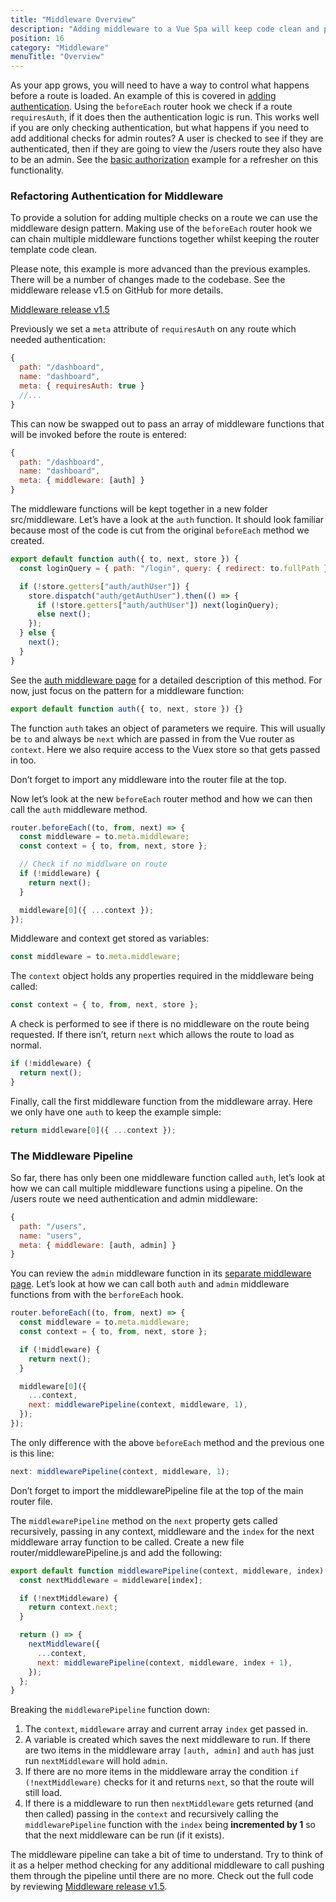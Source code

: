 ```yaml
---
title: "Middleware Overview"
description: "Adding middleware to a Vue Spa will keep code clean and provide a way to have multiple functions run before the route loads."
position: 16
category: "Middleware"
menuTitle: "Overview"
---
```


As your app grows, you will need to have a way to control what happens before a route is loaded. An example of this is covered in [adding authentication](/authentication/vue-authentication#protecting-routes-and-maintaining-state). Using the `beforeEach` router hook we check if a route `requiresAuth`, if it does then the authentication logic is run. This works well if you are only checking authentication, but what happens if you need to add additional checks for admin routes? A user is checked to see if they are authenticated, then if they are going to view the /users route they also have to be an admin. See the [basic authorization](/authorization/laravel-basic-authorization) example for a refresher on this functionality.

### Refactoring Authentication for Middleware

To provide a solution for adding multiple checks on a route we can use the middleware design pattern. Making use of the `beforeEach` router hook we can chain multiple middleware functions together whilst keeping the router template code clean.

<alert>
Please note, this example is more advanced than the previous examples. There will be a number of changes made to the codebase. See the middleware release v1.5 on GitHub for more details.
</alert>

[Middleware release v1.5](https://github.com/garethredfern/laravel-vue/releases/tag/v1.5)

Previously we set a `meta` attribute of `requiresAuth` on any route which needed authentication:

```js
{
  path: "/dashboard",
  name: "dashboard",
  meta: { requiresAuth: true }
  //...
}
```

This can now be swapped out to pass an array of middleware functions that will be invoked before the route is entered:

```js
{
  path: "/dashboard",
  name: "dashboard",
  meta: { middleware: [auth] }
}
```

The middleware functions will be kept together in a new folder src/middleware. Let’s have a look at the `auth` function. It should look familiar because most of the code is cut from the original `beforeEach` method we created.

```js
export default function auth({ to, next, store }) {
  const loginQuery = { path: "/login", query: { redirect: to.fullPath } };

  if (!store.getters["auth/authUser"]) {
    store.dispatch("auth/getAuthUser").then(() => {
      if (!store.getters["auth/authUser"]) next(loginQuery);
      else next();
    });
  } else {
    next();
  }
}
```

See the [auth middleware page](/middleware/middleware-auth) for a detailed description of this method. For now, just focus on the pattern for a middleware function:

```js
export default function auth({ to, next, store }) {}
```

The function `auth` takes an object of parameters we require. This will usually be `to` and always be `next` which are passed in from the Vue router as `context`. Here we also require access to the Vuex store so that gets passed in too.

<alert>
Don’t forget to import any middleware into the router file at the top.
</alert>

Now let’s look at the new `beforeEach` router method and how we can then call the `auth` middleware method.

```js
router.beforeEach((to, from, next) => {
  const middleware = to.meta.middleware;
  const context = { to, from, next, store };

  // Check if no middlware on route
  if (!middleware) {
    return next();
  }

  middleware[0]({ ...context });
});
```

Middleware and context get stored as variables:

```js
const middleware = to.meta.middleware;
```

The `context` object holds any properties required in the middleware being called:

```js
const context = { to, from, next, store };
```

A check is performed to see if there is no middleware on the route being requested. If there isn’t, return `next` which allows the route to load as normal.

```js
if (!middleware) {
  return next();
}
```

Finally, call the first middleware function from the middleware array. Here we only have one `auth` to keep the example simple:

```js
return middleware[0]({ ...context });
```

### The Middleware Pipeline

So far, there has only been one middleware function called `auth`, let’s look at how we can call multiple middleware functions using a pipeline. On the /users route we need authentication and admin middleware:

```js
{
  path: "/users",
  name: "users",
  meta: { middleware: [auth, admin] }
}
```

You can review the `admin` middleware function in its [separate middleware page](/middleware/middleware-admin). Let’s look at how we can call both `auth` and `admin` middleware functions from with the `berforeEach` hook.

```js
router.beforeEach((to, from, next) => {
  const middleware = to.meta.middleware;
  const context = { to, from, next, store };

  if (!middleware) {
    return next();
  }

  middleware[0]({
    ...context,
    next: middlewarePipeline(context, middleware, 1),
  });
});
```

The only difference with the above `beforeEach` method and the previous one is this line:

```js
next: middlewarePipeline(context, middleware, 1);
```

<alert>
Don’t forget to import the middlewarePipeline file at the top of the main router file.
</alert>

The `middlewarePipeline` method on the `next` property gets called recursively, passing in any context, middleware and the `index` for the next middleware array function to be called. Create a new file router/middlewarePipeline.js and add the following:

```js
export default function middlewarePipeline(context, middleware, index) {
  const nextMiddleware = middleware[index];

  if (!nextMiddleware) {
    return context.next;
  }

  return () => {
    nextMiddleware({
      ...context,
      next: middlewarePipeline(context, middleware, index + 1),
    });
  };
}
```

Breaking the `middlewarePipeline` function down:

1. The `context`, `middleware` array and current array `index` get passed in.
2. A variable is created which saves the next middleware to run. If there are two items in the middleware array `[auth, admin]` and `auth` has just run `nextMiddleware` will hold `admin`.
3. If there are no more items in the middleware array the condition `if (!nextMiddleware)` checks for it and returns `next`, so that the route will still load.
4. If there is a middleware to run then `nextMiddleware` gets returned (and then called) passing in the `context` and recursively calling the `middlewarePipeline` function with the `index` being **incremented by 1** so that the next middleware can be run (if it exists).

The middleware pipeline can take a bit of time to understand. Try to think of it as a helper method checking for any additional middleware to call pushing them through the pipeline until there are no more. Check out the full code by reviewing [Middleware release v1.5](https://github.com/garethredfern/laravel-vue/releases/tag/v1.5).
